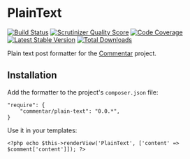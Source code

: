 PlainText
=

[![Build Status](https://travis-ci.org/Commentar/PlainText.png?branch=master)](https://travis-ci.org/Commentar/PlainText) [![Scrutinizer Quality Score](https://scrutinizer-ci.com/g/Commentar/PlainText/badges/quality-score.png?s=6967b8d784480858ab1d43c843c0b6f93b458640)](https://scrutinizer-ci.com/g/Commentar/PlainText/) [![Code Coverage](https://scrutinizer-ci.com/g/Commentar/PlainText/badges/coverage.png?s=ce21df878423aca4a002985a3320cb30f74d4678)](https://scrutinizer-ci.com/g/Commentar/PlainText/) [![Latest Stable Version](https://poser.pugx.org/Commentar/plain-text/v/stable.png)](https://packagist.org/packages/Commentar/plain-text) [![Total Downloads](https://poser.pugx.org/Commentar/plain-text/downloads.png)](https://packagist.org/packages/Commentar/plain-text)

Plain text post formatter for the [Commentar][commentar] project.

Installation
-

Add the formatter to the project's `composer.json` file:

    "require": {
        "commentar/plain-text": "0.0.*",
    }

Use it in your templates:

    <?php echo $this->renderView('PlainText', ['content' => $comment['content']]); ?>

[commentar]:https://github.com/Commentar/Commentar
